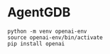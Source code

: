 # AgentGDB

> 
    python -m venv openai-env
    source openai-env/bin/activate
    pip install openai

